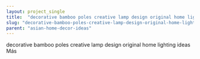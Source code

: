 ```yaml
---
layout: project_single
title:  "decorative bamboo poles creative lamp design original home lighting ideas                                                                                                                                                                                 "
slug: "decorative-bamboo-poles-creative-lamp-design-original-home-lighting-ideas-mas"
parent: "asian-home-decor-ideas"
---
```

decorative bamboo poles creative lamp design original home lighting ideas                                                                                                                                                                                 Más
